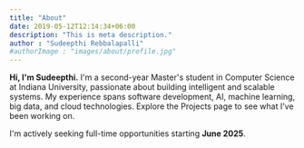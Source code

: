```yaml
---
title: "About"
date: 2019-05-12T12:14:34+06:00
description: "This is meta description."
author : "Sudeepthi Rebbalapalli"
#authorImage : "images/about/profile.jpg"
---
```


**Hi, I'm Sudeepthi.**
I'm a second-year Master's student in Computer Science at Indiana University, passionate about building intelligent and scalable systems. My experience spans software development, AI, machine learning, big data, and cloud technologies. Explore the Projects page to see what I’ve been working on.

I'm actively seeking full-time opportunities starting **June 2025**.
